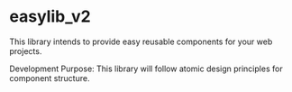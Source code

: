 # easylib_v2

This library intends to provide easy reusable components for your web projects.

Development Purpose:
This library will follow atomic design principles for component structure.
